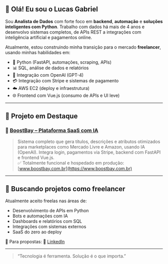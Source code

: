 ## 👋 Olá! Eu sou o Lucas Gabriel

Sou **Analista de Dados** com forte foco em **backend**, **automação** e **soluções inteligentes com Python**. Trabalho com dados há mais de 4 anos e desenvolvo sistemas completos, de APIs REST a integrações com inteligência artificial e pagamentos online.

Atualmente, estou construindo minha transição para o mercado **freelancer**, usando minhas habilidades em:

- 🐍 Python (FastAPI, automações, scraping, APIs)
- 📊 SQL, análise de dados e relatórios
- 🧠 Integração com OpenAI (GPT-4)
- 💳 Integração com Stripe e sistemas de pagamento
- ☁️ AWS EC2 (deploy e infraestrutura)
- 🌐 Frontend com Vue.js (consumo de APIs e UI leve)

---

## 🚀 Projeto em Destaque

### 🔗 [BoostBay – Plataforma SaaS com IA](https://github.com/llucasgvs/boostbay-portfolio)

> Sistema completo que gera títulos, descrições e atributos otimizados para marketplaces como Mercado Livre e Amazon, usando IA (OpenAI). Integra login, pagamentos via Stripe, backend com FastAPI e frontend Vue.js.  
> ✅ Totalmente funcional e hospedado em produção: [www.boostbay.com.br](https://www.boostbay.com.br)

---

## 🎯 Buscando projetos como freelancer

Atualmente aceito freelas nas áreas de:

- Desenvolvimento de APIs em Python
- Bots e automações com IA
- Dashboards e relatórios com SQL
- Integrações com sistemas externos
- SaaS do zero ao deploy

📩 Para propostas:
🔗 [LinkedIn](https://www.linkedin.com/in/lucasgvs)

---

> “Tecnologia é ferramenta. Solução é o que importa.”
